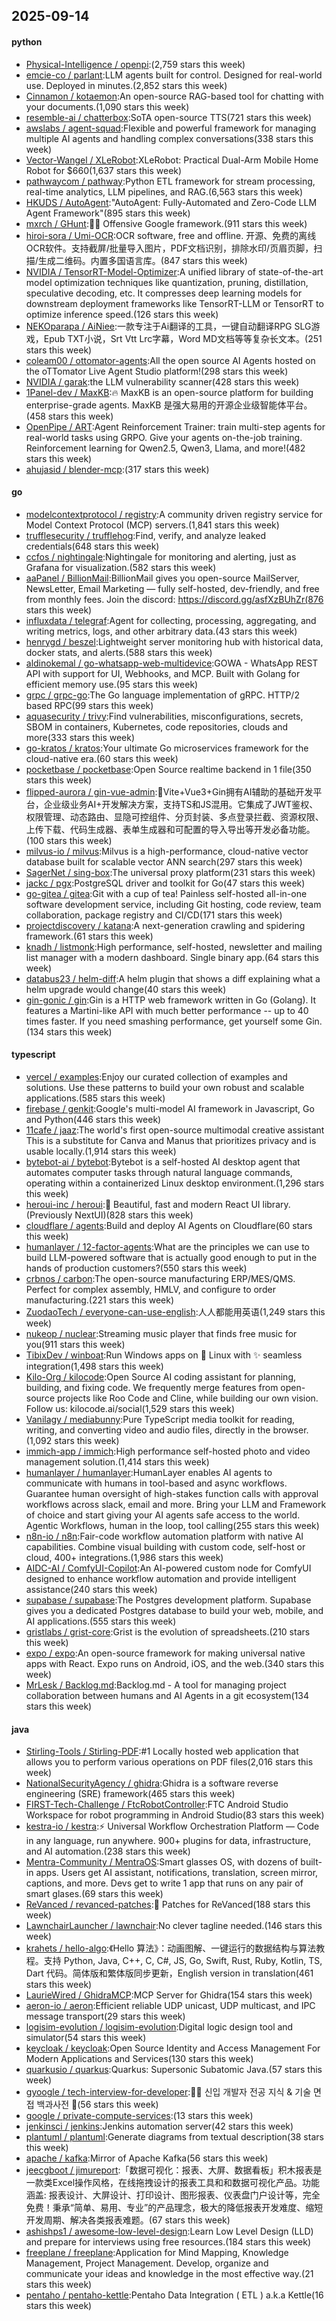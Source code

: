 ## 2025-09-14

#### python
* [Physical-Intelligence / openpi](https://github.com/Physical-Intelligence/openpi):(2,759 stars this week)
* [emcie-co / parlant](https://github.com/emcie-co/parlant):LLM agents built for control. Designed for real-world use. Deployed in minutes.(2,852 stars this week)
* [Cinnamon / kotaemon](https://github.com/Cinnamon/kotaemon):An open-source RAG-based tool for chatting with your documents.(1,090 stars this week)
* [resemble-ai / chatterbox](https://github.com/resemble-ai/chatterbox):SoTA open-source TTS(721 stars this week)
* [awslabs / agent-squad](https://github.com/awslabs/agent-squad):Flexible and powerful framework for managing multiple AI agents and handling complex conversations(338 stars this week)
* [Vector-Wangel / XLeRobot](https://github.com/Vector-Wangel/XLeRobot):XLeRobot: Practical Dual-Arm Mobile Home Robot for $660(1,637 stars this week)
* [pathwaycom / pathway](https://github.com/pathwaycom/pathway):Python ETL framework for stream processing, real-time analytics, LLM pipelines, and RAG.(6,563 stars this week)
* [HKUDS / AutoAgent](https://github.com/HKUDS/AutoAgent):"AutoAgent: Fully-Automated and Zero-Code LLM Agent Framework"(895 stars this week)
* [mxrch / GHunt](https://github.com/mxrch/GHunt):🕵️‍♂️ Offensive Google framework.(911 stars this week)
* [hiroi-sora / Umi-OCR](https://github.com/hiroi-sora/Umi-OCR):OCR software, free and offline. 开源、免费的离线OCR软件。支持截屏/批量导入图片，PDF文档识别，排除水印/页眉页脚，扫描/生成二维码。内置多国语言库。(847 stars this week)
* [NVIDIA / TensorRT-Model-Optimizer](https://github.com/NVIDIA/TensorRT-Model-Optimizer):A unified library of state-of-the-art model optimization techniques like quantization, pruning, distillation, speculative decoding, etc. It compresses deep learning models for downstream deployment frameworks like TensorRT-LLM or TensorRT to optimize inference speed.(126 stars this week)
* [NEKOparapa / AiNiee](https://github.com/NEKOparapa/AiNiee):一款专注于Ai翻译的工具，一键自动翻译RPG SLG游戏，Epub TXT小说，Srt Vtt Lrc字幕，Word MD文档等等复杂长文本。(251 stars this week)
* [coleam00 / ottomator-agents](https://github.com/coleam00/ottomator-agents):All the open source AI Agents hosted on the oTTomator Live Agent Studio platform!(298 stars this week)
* [NVIDIA / garak](https://github.com/NVIDIA/garak):the LLM vulnerability scanner(428 stars this week)
* [1Panel-dev / MaxKB](https://github.com/1Panel-dev/MaxKB):🔥 MaxKB is an open-source platform for building enterprise-grade agents. MaxKB 是强大易用的开源企业级智能体平台。(458 stars this week)
* [OpenPipe / ART](https://github.com/OpenPipe/ART):Agent Reinforcement Trainer: train multi-step agents for real-world tasks using GRPO. Give your agents on-the-job training. Reinforcement learning for Qwen2.5, Qwen3, Llama, and more!(482 stars this week)
* [ahujasid / blender-mcp](https://github.com/ahujasid/blender-mcp):(317 stars this week)

#### go
* [modelcontextprotocol / registry](https://github.com/modelcontextprotocol/registry):A community driven registry service for Model Context Protocol (MCP) servers.(1,841 stars this week)
* [trufflesecurity / trufflehog](https://github.com/trufflesecurity/trufflehog):Find, verify, and analyze leaked credentials(648 stars this week)
* [ccfos / nightingale](https://github.com/ccfos/nightingale):Nightingale for monitoring and alerting, just as Grafana for visualization.(582 stars this week)
* [aaPanel / BillionMail](https://github.com/aaPanel/BillionMail):BillionMail gives you open-source MailServer, NewsLetter, Email Marketing — fully self-hosted, dev-friendly, and free from monthly fees. Join the discord: https://discord.gg/asfXzBUhZr(876 stars this week)
* [influxdata / telegraf](https://github.com/influxdata/telegraf):Agent for collecting, processing, aggregating, and writing metrics, logs, and other arbitrary data.(43 stars this week)
* [henrygd / beszel](https://github.com/henrygd/beszel):Lightweight server monitoring hub with historical data, docker stats, and alerts.(588 stars this week)
* [aldinokemal / go-whatsapp-web-multidevice](https://github.com/aldinokemal/go-whatsapp-web-multidevice):GOWA - WhatsApp REST API with support for UI, Webhooks, and MCP. Built with Golang for efficient memory use.(95 stars this week)
* [grpc / grpc-go](https://github.com/grpc/grpc-go):The Go language implementation of gRPC. HTTP/2 based RPC(99 stars this week)
* [aquasecurity / trivy](https://github.com/aquasecurity/trivy):Find vulnerabilities, misconfigurations, secrets, SBOM in containers, Kubernetes, code repositories, clouds and more(333 stars this week)
* [go-kratos / kratos](https://github.com/go-kratos/kratos):Your ultimate Go microservices framework for the cloud-native era.(60 stars this week)
* [pocketbase / pocketbase](https://github.com/pocketbase/pocketbase):Open Source realtime backend in 1 file(350 stars this week)
* [flipped-aurora / gin-vue-admin](https://github.com/flipped-aurora/gin-vue-admin):🚀Vite+Vue3+Gin拥有AI辅助的基础开发平台，企业级业务AI+开发解决方案，支持TS和JS混用。它集成了JWT鉴权、权限管理、动态路由、显隐可控组件、分页封装、多点登录拦截、资源权限、上传下载、代码生成器、表单生成器和可配置的导入导出等开发必备功能。(100 stars this week)
* [milvus-io / milvus](https://github.com/milvus-io/milvus):Milvus is a high-performance, cloud-native vector database built for scalable vector ANN search(297 stars this week)
* [SagerNet / sing-box](https://github.com/SagerNet/sing-box):The universal proxy platform(231 stars this week)
* [jackc / pgx](https://github.com/jackc/pgx):PostgreSQL driver and toolkit for Go(47 stars this week)
* [go-gitea / gitea](https://github.com/go-gitea/gitea):Git with a cup of tea! Painless self-hosted all-in-one software development service, including Git hosting, code review, team collaboration, package registry and CI/CD(171 stars this week)
* [projectdiscovery / katana](https://github.com/projectdiscovery/katana):A next-generation crawling and spidering framework.(61 stars this week)
* [knadh / listmonk](https://github.com/knadh/listmonk):High performance, self-hosted, newsletter and mailing list manager with a modern dashboard. Single binary app.(64 stars this week)
* [databus23 / helm-diff](https://github.com/databus23/helm-diff):A helm plugin that shows a diff explaining what a helm upgrade would change(40 stars this week)
* [gin-gonic / gin](https://github.com/gin-gonic/gin):Gin is a HTTP web framework written in Go (Golang). It features a Martini-like API with much better performance -- up to 40 times faster. If you need smashing performance, get yourself some Gin.(134 stars this week)

#### typescript
* [vercel / examples](https://github.com/vercel/examples):Enjoy our curated collection of examples and solutions. Use these patterns to build your own robust and scalable applications.(585 stars this week)
* [firebase / genkit](https://github.com/firebase/genkit):Google's multi-model AI framework in Javascript, Go and Python(446 stars this week)
* [11cafe / jaaz](https://github.com/11cafe/jaaz):The world's first open-source multimodal creative assistant This is a substitute for Canva and Manus that prioritizes privacy and is usable locally.(1,914 stars this week)
* [bytebot-ai / bytebot](https://github.com/bytebot-ai/bytebot):Bytebot is a self-hosted AI desktop agent that automates computer tasks through natural language commands, operating within a containerized Linux desktop environment.(1,296 stars this week)
* [heroui-inc / heroui](https://github.com/heroui-inc/heroui):🚀 Beautiful, fast and modern React UI library. (Previously NextUI)(828 stars this week)
* [cloudflare / agents](https://github.com/cloudflare/agents):Build and deploy AI Agents on Cloudflare(60 stars this week)
* [humanlayer / 12-factor-agents](https://github.com/humanlayer/12-factor-agents):What are the principles we can use to build LLM-powered software that is actually good enough to put in the hands of production customers?(550 stars this week)
* [crbnos / carbon](https://github.com/crbnos/carbon):The open-source manufacturing ERP/MES/QMS. Perfect for complex assembly, HMLV, and configure to order manufacturing.(221 stars this week)
* [ZuodaoTech / everyone-can-use-english](https://github.com/ZuodaoTech/everyone-can-use-english):人人都能用英语(1,249 stars this week)
* [nukeop / nuclear](https://github.com/nukeop/nuclear):Streaming music player that finds free music for you(911 stars this week)
* [TibixDev / winboat](https://github.com/TibixDev/winboat):Run Windows apps on 🐧 Linux with ✨ seamless integration(1,498 stars this week)
* [Kilo-Org / kilocode](https://github.com/Kilo-Org/kilocode):Open Source AI coding assistant for planning, building, and fixing code. We frequently merge features from open-source projects like Roo Code and Cline, while building our own vision. Follow us: kilocode.ai/social(1,529 stars this week)
* [Vanilagy / mediabunny](https://github.com/Vanilagy/mediabunny):Pure TypeScript media toolkit for reading, writing, and converting video and audio files, directly in the browser.(1,092 stars this week)
* [immich-app / immich](https://github.com/immich-app/immich):High performance self-hosted photo and video management solution.(1,414 stars this week)
* [humanlayer / humanlayer](https://github.com/humanlayer/humanlayer):HumanLayer enables AI agents to communicate with humans in tool-based and async workflows. Guarantee human oversight of high-stakes function calls with approval workflows across slack, email and more. Bring your LLM and Framework of choice and start giving your AI agents safe access to the world. Agentic Workflows, human in the loop, tool calling(255 stars this week)
* [n8n-io / n8n](https://github.com/n8n-io/n8n):Fair-code workflow automation platform with native AI capabilities. Combine visual building with custom code, self-host or cloud, 400+ integrations.(1,986 stars this week)
* [AIDC-AI / ComfyUI-Copilot](https://github.com/AIDC-AI/ComfyUI-Copilot):An AI-powered custom node for ComfyUI designed to enhance workflow automation and provide intelligent assistance(240 stars this week)
* [supabase / supabase](https://github.com/supabase/supabase):The Postgres development platform. Supabase gives you a dedicated Postgres database to build your web, mobile, and AI applications.(555 stars this week)
* [gristlabs / grist-core](https://github.com/gristlabs/grist-core):Grist is the evolution of spreadsheets.(210 stars this week)
* [expo / expo](https://github.com/expo/expo):An open-source framework for making universal native apps with React. Expo runs on Android, iOS, and the web.(340 stars this week)
* [MrLesk / Backlog.md](https://github.com/MrLesk/Backlog.md):Backlog.md - A tool for managing project collaboration between humans and AI Agents in a git ecosystem(134 stars this week)

#### java
* [Stirling-Tools / Stirling-PDF](https://github.com/Stirling-Tools/Stirling-PDF):#1 Locally hosted web application that allows you to perform various operations on PDF files(2,016 stars this week)
* [NationalSecurityAgency / ghidra](https://github.com/NationalSecurityAgency/ghidra):Ghidra is a software reverse engineering (SRE) framework(465 stars this week)
* [FIRST-Tech-Challenge / FtcRobotController](https://github.com/FIRST-Tech-Challenge/FtcRobotController):FTC Android Studio Workspace for robot programming in Android Studio(83 stars this week)
* [kestra-io / kestra](https://github.com/kestra-io/kestra):⚡ Universal Workflow Orchestration Platform — Code in any language, run anywhere. 900+ plugins for data, infrastructure, and AI automation.(238 stars this week)
* [Mentra-Community / MentraOS](https://github.com/Mentra-Community/MentraOS):Smart glasses OS, with dozens of built-in apps. Users get AI assistant, notifications, translation, screen mirror, captions, and more. Devs get to write 1 app that runs on any pair of smart glases.(69 stars this week)
* [ReVanced / revanced-patches](https://github.com/ReVanced/revanced-patches):🧩 Patches for ReVanced(188 stars this week)
* [LawnchairLauncher / lawnchair](https://github.com/LawnchairLauncher/lawnchair):No clever tagline needed.(146 stars this week)
* [krahets / hello-algo](https://github.com/krahets/hello-algo):《Hello 算法》：动画图解、一键运行的数据结构与算法教程。支持 Python, Java, C++, C, C#, JS, Go, Swift, Rust, Ruby, Kotlin, TS, Dart 代码。简体版和繁体版同步更新，English version in translation(461 stars this week)
* [LaurieWired / GhidraMCP](https://github.com/LaurieWired/GhidraMCP):MCP Server for Ghidra(154 stars this week)
* [aeron-io / aeron](https://github.com/aeron-io/aeron):Efficient reliable UDP unicast, UDP multicast, and IPC message transport(29 stars this week)
* [logisim-evolution / logisim-evolution](https://github.com/logisim-evolution/logisim-evolution):Digital logic design tool and simulator(54 stars this week)
* [keycloak / keycloak](https://github.com/keycloak/keycloak):Open Source Identity and Access Management For Modern Applications and Services(130 stars this week)
* [quarkusio / quarkus](https://github.com/quarkusio/quarkus):Quarkus: Supersonic Subatomic Java.(57 stars this week)
* [gyoogle / tech-interview-for-developer](https://github.com/gyoogle/tech-interview-for-developer):👶🏻 신입 개발자 전공 지식 & 기술 면접 백과사전 📖(56 stars this week)
* [google / private-compute-services](https://github.com/google/private-compute-services):(13 stars this week)
* [jenkinsci / jenkins](https://github.com/jenkinsci/jenkins):Jenkins automation server(42 stars this week)
* [plantuml / plantuml](https://github.com/plantuml/plantuml):Generate diagrams from textual description(38 stars this week)
* [apache / kafka](https://github.com/apache/kafka):Mirror of Apache Kafka(56 stars this week)
* [jeecgboot / jimureport](https://github.com/jeecgboot/jimureport):「数据可视化：报表、大屏、数据看板」积木报表是一款类Excel操作风格，在线拖拽设计的报表工具和和数据可视化产品。功能涵盖: 报表设计、大屏设计、打印设计、图形报表、仪表盘门户设计等，完全免费！秉承“简单、易用、专业”的产品理念，极大的降低报表开发难度、缩短开发周期、解决各类报表难题。(67 stars this week)
* [ashishps1 / awesome-low-level-design](https://github.com/ashishps1/awesome-low-level-design):Learn Low Level Design (LLD) and prepare for interviews using free resources.(184 stars this week)
* [freeplane / freeplane](https://github.com/freeplane/freeplane):Application for Mind Mapping, Knowledge Management, Project Management. Develop, organize and communicate your ideas and knowledge in the most effective way.(21 stars this week)
* [pentaho / pentaho-kettle](https://github.com/pentaho/pentaho-kettle):Pentaho Data Integration ( ETL ) a.k.a Kettle(16 stars this week)
